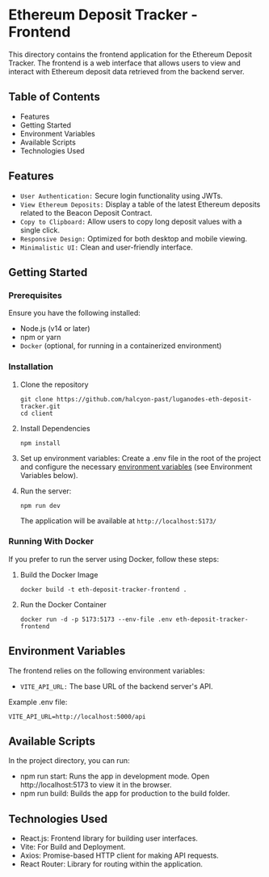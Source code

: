# Ethereum Deposit Tracker - Frontend

This directory contains the frontend application for the Ethereum Deposit Tracker. The frontend is a web interface that allows users to view and interact with Ethereum deposit data retrieved from the backend server.

## Table of Contents

- Features
- Getting Started
- Environment Variables
- Available Scripts
- Technologies Used

## Features

- ```User Authentication:``` Secure login functionality using JWTs.
- ```View Ethereum Deposits:``` Display a table of the latest Ethereum deposits related to the Beacon Deposit Contract.
- ```Copy to Clipboard:``` Allow users to copy long deposit values with a single click.
- ```Responsive Design:``` Optimized for both desktop and mobile viewing.
- ```Minimalistic UI:``` Clean and user-friendly interface.

## Getting Started

### Prerequisites
Ensure you have the following installed:

- Node.js (v14 or later)
- npm or yarn
- ```Docker``` (optional, for running in a containerized environment)

### Installation
1. Clone the repository
    ```
    git clone https://github.com/halcyon-past/luganodes-eth-deposit-tracker.git
    cd client
    ```
2. Install Dependencies
    ```
    npm install
    ```
3. Set up environment variables:
    Create a .env file in the root of the project and configure the necessary [environment variables](#environment-variables) (see Environment Variables below).

4. Run the server:
    ```
    npm run dev
    ```
    The application will be available at ```http://localhost:5173/```

### Running With Docker

If you prefer to run the server using Docker, follow these steps:

1. Build the Docker Image
    ```
    docker build -t eth-deposit-tracker-frontend .
    ```

2. Run the Docker Container
    ```
    docker run -d -p 5173:5173 --env-file .env eth-deposit-tracker-frontend
    ```

## Environment Variables
The frontend relies on the following environment variables:

- ```VITE_API_URL:``` The base URL of the backend server's API.

Example .env file:
```
VITE_API_URL=http://localhost:5000/api
```

## Available Scripts

In the project directory, you can run:

- npm run start: Runs the app in development mode. Open http://localhost:5173 to view it in the browser.
- npm run build: Builds the app for production to the build folder.

## Technologies Used
- React.js: Frontend library for building user interfaces.
- Vite: For Build and Deployment.
- Axios: Promise-based HTTP client for making API requests.
- React Router: Library for routing within the application.

